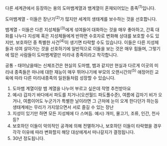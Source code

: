 다른 세계관에서 등장하는 용의 도마뱀계열과 뱀계열이 혼재되어있는 종족<sup>(1)</sup>입니다.

도마뱀계열 - 이들은 장난기<sup>(2)</sup>가 많지만 세계의 생태계를 보수하는 것을 선호합니다.

뱀계열 - 이들은 다른 지성체들<sup>(3)</sup>에게 섞여들어 대화하는 것을 매우 좋아하고, 간혹 대화를 나누다 지성체 혹은 지성체들에게 반하면 수호자로 변화해 상대를 보호할 수도 있지만, 보호하던 중 특별한 사건<sup>(4)</sup>이 생기면 타락할 수도 있습니다.
이들은 다른 지성체들과 섞여 살아가는 것을 선호하기에 일반적으로 이들을 보는 것은 매우 힘들며, 그렇기에 많은 사람들이 도마뱀계열만 미리내 종족이라고 착각합니다.

공통 - 태어났을때는 신체조건은 현실의 도마뱀, 뱀과 같지만 현실과 다르게 이곳의 미리내 종족들은 마나에 대한 재능이 매우 뛰어나기에 부모의 오랜시간의<sup>(5)</sup> 애정어린 교육에 따라 다른 미리내종족의 일원들처럼 성장할 수 있습니다.


1) 도마뱀 계열이랑 뱀 계열을 나누어 부르고 싶은데 작명 추천받아요
2) 예시) 갑자기 바다에서 파도를 치거나(오션월드 파도풀수준), 여름에 갑자기 비가 오거나, 여름이어도 누군가가 특별한 날이라면 그 근처에 눈이 오게 한다던가 하는등 생태계에는 무리가 가지않으면서 서로 즐길 수 있는 장난
3) 지성이 있기만 하면 모든 지성체에 다 스며듬. 예시) 개미, 물고기, 조류, 인간, 천사 등?
4) 보호하던 이들이 악의적인 공격에 의해 전멸하거나, 보호하던 이들이 타락했을 경우 각각 이유에 따라 변화할지 해당 대상에게서 떠나갈지가 결정됩니다.
5) 30년 정도됩니다.